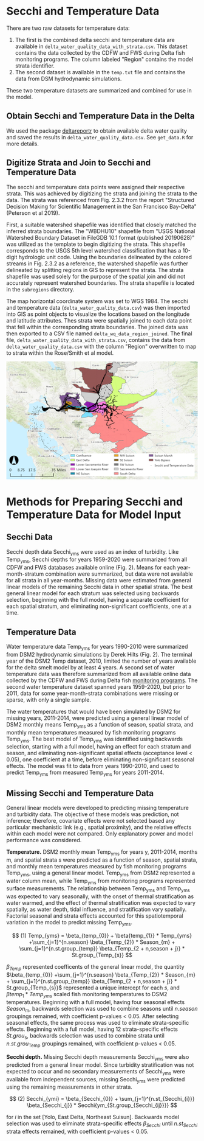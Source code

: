 # Secchi and Temperature Data
There are two raw datasets for temperature data:

1. The first is the combined delta secchi and temperature data are available in `delta_water_quality_data_with_strata.csv`. This dataset contains the data collected by the CDFW and FWS during Delta fish monitoring programs. The column labeled "Region" contains the model strata identifier.
2. The second dataset is available in the `temp.txt` file and contains the data from DSM hydrodynamic simulations. 

These two temperature datasets are summarized and combined for use in the model. 


## Obtain Secchi and Temperature Data in the Delta

We used the package [deltareportr](https://github.com/sbashevkin/deltareportr) to obtain available delta water quality and saved the results in  `delta_water_quality_data.csv`. See `get_data.R` for more details.


## Digitize Strata and Join to Secchi and Temperature Data
The secchi and temperature data points were assigned their respective strata. This was achieved by digitizing the strata and joining the strata to the data. The strata was referenced from Fig. 2.3.2 from the report "Structured Decision Making for Scientific Management in the San Francisco Bay-Delta" (Peterson et al 2019).

First, a suitable watershed shapefile was identified that closely matched the inferred strata boundaries. The "WBDHU10" shapefile from "USGS National Watershed Boundary Dataset in FileGDB 10.1 format (published 20190628)" was utilized as the template to begin digitizing the strata. This shapefile corresponds to the USGS 5th level watershed classification that has a 10-digit hydrologic unit code. Using the boundaries delineated by the colored streams in Fig. 2.3.2 as a reference, the watershed shapefile was further delineated by splitting regions in GIS to represent the strata. The strata shapefile was used solely for the purpose of the spatial join and did not accurately represent watershed boundaries. The strata shapefile is located in the `subregions` directory.

The map horizontal coordinate system was set to WGS 1984. The secchi and temperature data (`delta_water_quality_data.csv`) was then imported into GIS as point objects to visualize the locations based on the longitude and latitude attributes. Thes strata were spatially joined to each data point that fell within the corresponding strata boundaries. The joined data was then exported to a CSV file named `delta_wq_data_region_joined`. The final file, `delta_water_quality_data_with_strata.csv`, contains the data from `delta_water_quality_data.csv` with the column "Region" overwritten to map to strata within the Rose/Smith et al model.

![](media/digitized_strata_regions.png)

# Methods for Preparing Secchi and Temperature Data for Model Input 

## Secchi Data 

Secchi depth data Secchi<sub>yms</sub> were used as an index of turbidity. Like Temp<sub>yms</sub>, Secchi depths for years 
1959-2020 were summarized from all CDFW and FWS databases available online (Fig. 2). Means for each year-month-stratum combination 
were summarized, but data were not available for all strata in all year-months. Missing data were estimated from general linear models
of the remaining Secchi data in other spatial strata. The best general linear model for each stratum was selected using backwards selection, 
beginning with the full model, having a separate coefficient for each spatial stratum, and eliminating non-significant coefficients, one at a time.

## Temperature Data

Water temperature data Temp<sub>yms</sub> for years 1990-2010 were summarized from DSM2 hydrodynamic simulations by Derek Hilts (Fig. 2).
The terminal year of the DSM2 Temp dataset, 2010, limited the number of years available for the delta smelt model by at least 4 years. A second set of
water temperature data was therefore summarized from all available online data collected by the CDFW and FWS during Delta fish 
[monitoring programs](https://www.fws.gov/lodi/). The second water temperature dataset spanned years 1959-2020, but prior to 2011,
data for some year-month-strata combinations were missing or sparse, with only a single sample.

The water temperatures that would have been simulated by DSM2 for missing years, 2011-2014, were predicted using a general linear model of DSM2 monthly
means Temp<sub>yms</sub> as a function of season, spatial strata, and monthly mean temperatures measured by fish monitoring programs
Temp<sub>yms</sub>. The best model of Temp<sub>yms</sub> was identified using backwards selection, starting with a full model, having an effect for
each stratum and season, and eliminating non-significant spatial effects (acceptance level < 0.05), one coefficient at a time, before eliminating
non-significant seasonal effects. The model was fit to data from years 1990-2010, and used to predict Temp<sub>yms</sub> from measured
Temp<sub>yms</sub> for years 2011-2014.

## Missing Secchi and Temperature Data 

General linear models were developed to predicting missing temperature and turbidity data. The objective of these models was prediction, not inference; therefore, covariate effects were not selected based any particular mechanistic link (e.g., spatial proximity), and the relative effects within each model were not compared. Only explanatory power and model performance was considered.

**Temperature.** DSM2 monthly mean Temp<sub>yms</sub> for years y, 2011-2014, months m, and spatial strata s were predicted as a function of season, spatial strata, and monthly mean temperatures measured by fish monitoring programs Temp<sub>yms</sub>, using a general linear model. Temp<sub>yms</sub> from DSM2 represented a water column mean, while Temp<sub>yms</sub> from monitoring programs represented surface measurements. The relationship between  Temp<sub>yms</sub> and Temp<sub>yms</sub> was expected to vary seasonally, with the onset of thermal stratification as water warmed, and the effect of thermal stratification was expected to vary spatially, as water depth, tidal influence, and stratification vary spatially. Factorial seasonal and strata effects accounted for this spatiotemporal variation in the model to predict missing Temp<sub>yms</sub>.

$$ (1)  Temp_{yms} = \beta_{temp_{0}} + \beta{temp_{1}} * Temp_{yms} +\sum_{j=1}^{n.season} \beta_{Temp_{2}} * Season_{m} +  \sum_{j=1}^{n.st.group_{temp}} \beta_{Temp_{2 + n,season + j}} * St.group_{Temp_{s}} $$

$\beta_{Temp}$ represented coefficents of the general linear model, the quantity $\beta_{temp_{0}} +\sum_{j=1}^{n.season} \beta_{Temp_{2}} * Season_{m} +  \sum_{j=1}^{n.st.group_{temp}} \beta_{Temp_{2 + n,season + j}} * St.group_{Temp_{s}}$ represented a unique intercept for each _s_, and $\beta{temp_{1}} * Temp_{yms}$ scaled fish monitoring temperatures to DSM2 temperatures. Beginning with a full model, having four seasonal effects _Season_<sub>m</sub>, backwards selection was used to combine seasons until _n.season_ groupings remained, with coefficient p-values < 0.05. After selecting seasonal effects, the same process was used to eliminate strata-specific effects. Beginning with a full model, having 12 strata-specific effects _St.grou_<sub>s</sub>, backwards selection was used to combine strata until _n.st.grou_<sub>Temp</sub> groupings remained, with coefficient p-values < 0.05.

**Secchi depth.** Missing Secchi depth measurements Secchi<sub>yms</sub> were also predicted from a general linear model. Since turbidity stratification was not expected to occur and no secondary measurements of Secchi<sub>yms</sub> were available from independent sources, missing Secchi<sub>yms</sub> were predicted using the remaining measurements in other strata.

$$ (2)  Secchi_{ymi} = \beta_{Secchi_{0}} + \sum_{j=1}^{n.st_{Secchi_{i}}} \beta_{Secchi_{j}} * Secchi{ym_{St.group_{Secchi_{ij}}}} $$

for _i_ in the set [Yolo, East Delta, Northeast Suisun]. Backwards model selection was used to eliminate strata-specific effects $\beta_{Secchi}$ until $n.st_{Secchi}$ strata effects remained, with coefficient p-values < 0.05.


